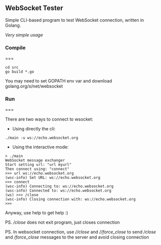 ## WebSocket Tester 

Simple CLI-based program to test WebSocket connection, written in Golang.

*Very simple usage*

### Compile
===
	
	cd src
	go build *.go

You may need to set GOPATH env var and download golang.org/x/net/websocket

### Run
===

There are two ways to connect to wsocket:

 * Using directly the cli:
 ~~~
 ./main -u ws://echo.websocket.org
 ~~~

 * Using the interactive mode:
 ~~~
> ./main 
WebSocket message exchanger                                                                                                                                             
Start setting url: "url myurl"                                                                                                                                          
Then connect using: "connect"                                                                                                                                           
 >>> url ws://echo.websocket.org                                                                                                                                        
(wsc-info) Set URL: ws://echo.websocket.org                                                                                                                             
 >>> connect                                                                                                                                                            
(wsc-info) Connecting to: ws://echo.websocket.org                                                                                                                       
(wsc-info) Connected to: ws://echo.websocket.org                                                                                                                        
 (ws) >>> /close                                                                                                                                                        
(wsc-info) Closing connection with: ws://echo.websocket.org 
 >>> 
  ~~~
Anyway, use help to get help :)

PS. */close* does not exit program, just closes connection 

PS. In websocket connection, use *//close* and *//force_close* to send */close* and */force_close* messages to the server and avoid closing connection


